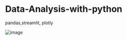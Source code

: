 # Data-Analysis-with-python
pandas,streamlit, plotly

![image](https://github.com/TiagoAH/Data-Analysis-with-python/assets/26657389/f1ac3216-af37-40ca-af2b-900be02089b1)
